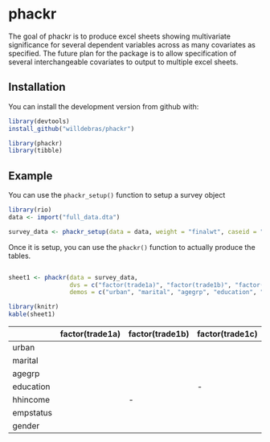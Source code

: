 
<!-- README.md is generated from README.Rmd. Please edit that file -->

# phackr

The goal of phackr is to produce excel sheets showing multivariate
significance for several dependent variables across as many covariates
as specified. The future plan for the package is to allow specification
of several interchangeable covariates to output to multiple excel
sheets.

## Installation

You can install the development version from github with:

``` r
library(devtools)
install_github("willdebras/phackr")
```

``` r
library(phackr)
library(tibble)
```

## Example

You can use the `phackr_setup()` function to setup a survey object

``` r
library(rio)
data <- import("full_data.dta")

survey_data <- phackr_setup(data = data, weight = "finalwt", caseid = "su_id")
```

Once it is setup, you can use the `phackr()` function to actually
produce the tables.

``` r

sheet1 <- phackr(data = survey_data, 
                 dvs = c("factor(trade1a)", "factor(trade1b)", "factor(trade1c)", "factor(trade1d)", "factor(trade1e)", "factor(trade1f)", "factor(trade1g)", "factor(trade2)", "factor(trade3a)", "factor(trade3b)", "factor(trade3c)"), 
                 demos = c("urban", "marital", "agegrp", "education", "hhincome", "empstatus", "gender"))

library(knitr)
kable(sheet1)
```

|           | factor(trade1a) | factor(trade1b) | factor(trade1c) | factor(trade1d) | factor(trade1e) | factor(trade1f) | factor(trade1g) | factor(trade2) | factor(trade3a) | factor(trade3b) | factor(trade3c) |
| --------- | :-------------- | :-------------- | :-------------- | :-------------- | :-------------- | :-------------- | :-------------- | :------------- | :-------------- | :-------------- | :-------------- |
| urban     |                 |                 |                 |                 |                 |                 |                 | \-             |                 | \+              |                 |
| marital   |                 |                 |                 | \-              | \-              |                 |                 |                |                 |                 | \+              |
| agegrp    |                 |                 |                 |                 |                 |                 |                 |                |                 |                 |                 |
| education |                 |                 | \-              |                 |                 |                 |                 | \+             | \+              | \-              |                 |
| hhincome  |                 | \-              |                 |                 |                 |                 |                 |                |                 |                 |                 |
| empstatus |                 |                 |                 |                 |                 |                 |                 |                |                 |                 |                 |
| gender    |                 |                 |                 |                 | \-              | \+              |                 | \+             |                 |                 |                 |
